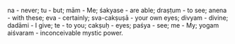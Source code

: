na - never; tu - but; mām - Me; śakyase - are able; draṣṭum - to see; anena - with these; eva - certainly; sva-cakṣuṣā - your own eyes; divyam - divine; dadāmi - I give; te - to you; cakṣuḥ - eyes; paśya - see; me - My; yogam aiśvaram - inconceivable mystic power.